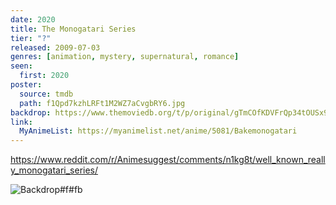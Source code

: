 ```yaml
---
date: 2020
title: The Monogatari Series
tier: "?"
released: 2009-07-03
genres: [animation, mystery, supernatural, romance]
seen:
  first: 2020
poster:
  source: tmdb
  path: f1Qpd7kzhLRFt1M2WZ7aCvgbRY6.jpg
backdrop: https://www.themoviedb.org/t/p/original/gTmCOfKDVFrQp34tOUSx9qgd6LF.jpg
link:
  MyAnimeList: https://myanimelist.net/anime/5081/Bakemonogatari
---
```


<https://www.reddit.com/r/Animesuggest/comments/n1kg8t/well_known_really_monogatari_series/>

![Backdrop#f#fb](https://www.themoviedb.org/t/p/original/jsK6AVtQ7ANFBWSN6MRjJZVRdzQ.jpg "Source: TMDB")
